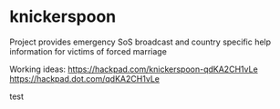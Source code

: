 knickerspoon
============

Project provides emergency SoS broadcast and country specific help information for victims of forced marriage

Working ideas: 
https://hackpad.com/knickerspoon-qdKA2CH1vLe
https://hackpad.dot.com/qdKA2CH1vLe

test

